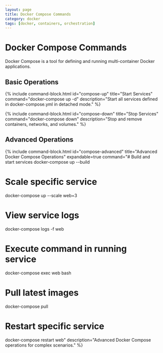```yaml
---
layout: page
title: Docker Compose Commands
category: docker
tags: [docker, containers, orchestration]
---
```


# Docker Compose Commands

Docker Compose is a tool for defining and running multi-container Docker applications.

## Basic Operations

{% include command-block.html 
   id="compose-up" 
   title="Start Services" 
   command="docker-compose up -d" 
   description="Start all services defined in docker-compose.yml in detached mode." %}

{% include command-block.html 
   id="compose-down" 
   title="Stop Services" 
   command="docker-compose down" 
   description="Stop and remove containers, networks, and volumes." %}

## Advanced Operations

{% include command-block.html 
   id="compose-advanced" 
   title="Advanced Docker Compose Operations" 
   expandable=true
   command="# Build and start services
docker-compose up --build

# Scale specific service
docker-compose up --scale web=3

# View service logs
docker-compose logs -f web

# Execute command in running service
docker-compose exec web bash

# Pull latest images
docker-compose pull

# Restart specific service
docker-compose restart web" 
   description="Advanced Docker Compose operations for complex scenarios." %}